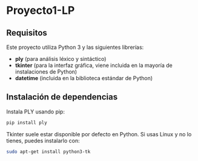 # Proyecto1-LP

## Requisitos

Este proyecto utiliza Python 3 y las siguientes librerías:

- **ply** (para análisis léxico y sintáctico)
- **tkinter** (para la interfaz gráfica, viene incluida en la mayoría de instalaciones de Python)
- **datetime** (incluida en la biblioteca estándar de Python)

## Instalación de dependencias

Instala PLY usando pip:

```bash
pip install ply
```

Tkinter suele estar disponible por defecto en Python. Si usas Linux y no lo tienes, puedes instalarlo con:

```bash
sudo apt-get install python3-tk
```
